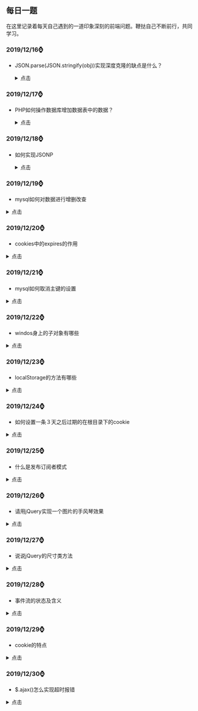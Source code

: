 ## 每日一题

在这里记录着每天自己遇到的一道印象深刻的前端问题。鞭挞自己不断前行，共同学习。

### **2019/12/16**⌚️

- JSON.parse(JSON.stringify(obj))实现深度克隆的缺点是什么？

    <details >
          <summary>点击</summary>
          <ul>
              <li>他无法实现对函数 、RegExp 等特殊对象的克隆</li>
              <li>会抛弃对象的 constructor,所有的构造函数会指向 Object</li>
              <li>对象有循环引用,会报错</li>
          </ul>
      </details>

### **2019/12/17**⌚️

- PHP如何操作数据库增加数据表中的数据？

  <details >
        <summary>点击</summary>
        <ul>
            <li>首先需要创建mysql命令的字符串：$str = 'INSERT stu (user,sex,age) VALUES("小二","男",20)';</li>
            <li>字符串的格式务必要注意，VALUES后的字符必须加“”，哪怕是用$u变量去拼接，也需要用""把变量包裹才可以</li>
            <li>$q = $link->query($str);发送mysql语句，执行对应的操作</li>
        </ul>
    </details>

### **2019/12/18**⌚️

- 如何实现JSONP

  <details >
        <summary>点击</summary>

  #### JS代码

  ```js
  var url = "http://localhost/myown/jsonp/jsonp2.php";
  document.onclick = function () {
      jsonp(url, (res) => {
          console.log(res);
      }, {
          cb: "qwe",
          cbname: "cb",
          user: "root",
          pass: "root"
      })
  }
  
  function jsonp(url, callback, obj) {
      var str = "";
      var script = document.createElement("script");
      for (var i in obj) {
          str += `${i}=${obj[i]}&`;
      }
      url = url + "?" + str + "__retr0__=" + new Date().getTime();
      script.src = url;
      document.body.appendChild(script);
      window[obj[obj.cbname]] = function (res) {
              callback(res);
      }
      script.remove();
  }
  ```

  #### PHP代码

  ```php
  <?php
  $u = $_GET["user"];
  $p = $_GET["pass"];
  $cb = $_GET["cb"];
  $data = "这是JSONP接受到的数据" . $u . "------" . $p;
  echo "$cb('" . $data . "')";
  ?>
  ```

  

    </details>

### **2019/12/19**⌚️

- mysql如何对数据进行增删改查

<details >
<summary>点击</summary>
<ul>
<li>INSERT 表名(字段名1，字段名2) VALUES(val1,val2)</li>
<li>DELETE FROM 表名 WHERE 主键 = val </li>
<li>UPDATE 表名 SET 字段1 WHERE 主键 = val</li>
<li>SELECT * FROM 表名</li>      

</ul>
</details>

  

### **2019/12/20**⌚️

- cookies中的expires的作用

<details >
<summary>点击</summary>
<ul>
<li>指定了cookie的生存期，默认情况下cookie是暂时存在的，他们存储的值只在浏览器会话期间存在，当用户退出浏览器后这些值也会丢失，如果想让cookie存在一段时间，就要为expires属性设置为未来的一个用毫秒数表示的过期日期或时间点，expires默认为设置的expires的当前时间。现在已经被max-age属性所取代，max-age用秒来设置cookie的生存期。</li>
<li>如果max-age属性为正数，则表示该cookie会在max-age秒之后自动失效。浏览器会将max-age为正数的cookie持久化，即写到对应的cookie文件中。无论客户关闭了浏览器还是电脑，只要还在max-age秒之前，登录网站时该cookie仍然有效。</li>
<li>如果max-age为负数，则表示该cookie仅在本浏览器窗口以及本窗口打开的子窗口内有效，关闭窗口后该cookie即失效。max-age为负数的Cookie，为临时性cookie，不会被持久化，不会被写到cookie文件中。cookie信息保存在浏览器内存中，因此关闭浏览器该cookie就消失了。cookie默认的max-age值为-1。</li>

<li>	如果max-age为0，则表示删除该cookie。cookie机制没有提供删除cookie的方法，因此通过设置该cookie即时失效实现删除cookie的效果。失效的Cookie会被浏览器从cookie文件或者内存中删除。

如果不设置expires或者max-age这个cookie默认是Session的，也就是关闭浏览器该cookie就消失了。</li>

​      </ul>
</details>



### **2019/12/21**⌚️

- mysql如何取消主键的设置

<details >
<summary>点击</summary>
<ul>
<li>alter table class drop primary key;</li>
<li>alter table class modify id int(11),drop primary key;//将class表中的id 重置为普通列 </li>

</ul>
</details>

### **2019/12/22**⌚️

- windos身上的子对象有哪些

<details >
<summary>点击</summary>
<ul>
<li>window.history</li>
<li>window.frames</li>
<li>window.screen</li>
<li>window.navigator</li>
<li>window.location</li>
<li>window.document</li>

</ul>
</details>



### **2019/12/23**⌚️

- localStorage的方法有哪些

<details >
<summary>点击</summary>
<ul>
<li>localStorage.setItem(key,val)</li>
<li>localStorage.getItem(key)</li>
<li>localStorage.removeItem(key)</li>
<li>localStorage.clear()</li>

</ul>
</details>



### **2019/12/24**⌚️

- 如何设置一条３天之后过期的在根目录下的cookie

<details >
<summary>点击</summary>

```js
var d = new Date();
d.setDate(d.getDate()+3);
document.cookie = "user=admin;path=/;expires="+d;
```

</details>



### **2019/12/25**⌚️

- 什么是发布订阅者模式

<details >
<summary>点击</summary>

1. 发布者（你）
2. 缓存列表（通讯录，你的朋友们相当于订阅了你的所有消息）
3. 发布消息的时候遍历缓存列表，依次触发里面存放的订阅者的回调函数（挨个打电话）
4. 另外，回调函数中还可以添加很多参数，，订阅者可以接收这些参数，比如你会告诉他们婚礼时间，地点等，订阅者收到消息后可以进行各自的处理。

```js
let yourMsg = {};
yourMsg.peopleList = [];
yourMsg.listen = function (fn) {
    this.peopleList.push(fn);
}
yourMsg.triger = function () {
    for(var i = 0,fn;fn=this.peopleList[i++];){
        fn.apply(this,arguments);
    }
}

yourMsg.listen(function (name) {
    console.log(`${name}收到了你的消息`);
})
yourMsg.listen(function (name) {
    console.log('哈哈');
})

yourMsg.triger('张三');
yourMsg.triger('李四');
```

![img](https://user-gold-cdn.xitu.io/2018/2/24/161c6c2aed446eec?imageView2/0/w/1280/h/960/format/webp/ignore-error/1)

- 以上就是一个简单的发布-订阅的实现，但是我们会发现订阅者会收到发布者发布的每一条信息，如果李四比较阴暗，不想听到你结婚的消息，只想听到你的坏消息，比如你被开除了，他就心里高兴。这时候我们就需要加一个key，让订阅者只订阅自己感兴趣的消息。

```js
let yourMsg = {};
yourMsg.peopleList ={};
yourMsg.listen = function (key,fn) {
    if (!this.peopleList[key]) { //如果没有订阅过此类消息，创建一个缓存列表
        this.peopleList[key] = [];
    }
    this.peopleList[key].push(fn);
}
yourMsg.triger = function () {
    let key = Array.prototype.shift.call(arguments);
    let fns = this.peopleList[key];
    if (!fns || fns.length == 0) {//没有订阅 则返回
        return false;
    }
    for(var i=0,fn;fn=fns[i++];){
        fn.apply(this,arguments);
    }
}

yourMsg.listen('marrgie',function (name) {
    console.log(`${name}想知道你结婚`);
})
yourMsg.listen('unemployment',function (name) {
    console.log(`${name}想知道你失业`);
})

yourMsg.triger('marrgie','张三');
yourMsg.triger('unemployment','李四');
```

![img](https://user-gold-cdn.xitu.io/2018/2/24/161c6ce98f1cede9?imageView2/0/w/1280/h/960/format/webp/ignore-error/1)

- 你需要发布消息，同样的所有的人都有朋友圈，也都需要发布消息，因此我们有必要把发布-订阅的功能提取出来，放在一个单独的对象内，谁需要谁去动态安装发布-订阅功能(installEvent函数实现了动态安装发布-订阅功能)。

```js
var event = {
    peopleList:[],
    listen:function (key,fn) {
        if (!this.peopleList[key]) { //如果没有订阅过此类消息，创建一个缓存列表
        this.peopleList[key] = [];
        }
        this.peopleList[key].push(fn)
    },
    trigger:function () {
         let key = Array.prototype.shift.call(arguments);
        let fns = this.peopleList[key];
        if (!fns || fns.length == 0) {//没有订阅 则返回
            return false;
        }
        for(var i=0,fn;fn=fns[i++];){
            fn.apply(this,arguments);
        }
    }
}

var installEvent  = function (obj) {
    for(var i in event){
        obj[i] = event[i];
    }
}

let yourMsg = {};
installEvent(yourMsg);
yourMsg.listen('marrgie',function (name) {
    console.log(`${name}想知道你结婚`);
})
yourMsg.listen('unemployment',function (name) {
    console.log(`${name}想知道你失业`);
})

yourMsg.trigger('marrgie','张三');
yourMsg.trigger('unemployment','李四');
```

- 有时间我们需要取消订阅的事件，比如李四是你的好朋友，但是因为一件事情，你俩闹掰了，你把他从你的通讯录中给删除掉了，这里我们给event增加一个remove方法；

```js
remove:function (key,fn) {
      var fns = this.clientList[key];
      if(!fns){
          return false;
      }  
      if(!fn){
          fns && (fns.length=0)
      }else{
          for (let index = 0; index < fns.length; index++) {
              const _fn = fns[index];
              if(_fn === fn){
                  fns.splice(index,1);
              }
          }
      }
    }
```

#### 发布-订阅的顺序探讨

我们通常所看到的都是先订阅再发布，但是必须要遵守这种顺序吗？答案是不一定的。如果发布者先发布一条消息，但是此时还没有订阅者订阅此消息，我们可以不让此消息消失于宇宙之中。就如同QQ离线消息一样，离线的消息被保存在服务器中，接收人下次登录之后，才会收到此消息。同样的，我们可以建立一个存放离线事件的堆栈，当事件发布的时候，如果此时还没有订阅者订阅这个事件，我们暂时把发布事件的动作包裹在一个函数里，这些包装函数会被存入堆栈中，等到有对象来订阅事件的时候，我们将遍历堆栈并依次执行这些包装函数，即重发里面的事件，不过离线事件的生命周期只有一次，就像qq未读消息只会提示你一次一样。

#### JavaScript实现发布-订阅模式的便利性

因为JavaScript有回调函数这个优势存在，我们写开发-订阅显得更简单一点。传统的发布-订阅比如Java通常会把订阅者自身当成引用传入发布者对象中，同时订阅者对象还需提供一个名为诸如update的方法，供发布者对象在合适的时候调用。下面代码用js模拟下传统的实现。

```js
function Dep() {
    this.subs = [];
}
Dep.prototype.addSub = function (sub) {
    this.subs.push(sub);
}
Dep.prototype.notify = function () {
    this.subs.forEach(sub=>sub.update());
}
function Watcher(fn) {
    this.fn = fn;
}
Watcher.prototype.update = function () {
     this.fn();
}

var dep = new Dep();
dep.addSub(new Watcher(function () {
    console.log('okokok');
}))
dep.notify();
```

#### 小结

- 发布-订阅的优势很明显，做到了时间上的解耦和对象之间的解耦，从架构上看，MVC，MVVM都少不了发布-订阅的参与，我们常用的Vue也是基于发布-订阅的，最近会抽时间写下vue的源码实现，同样的node中的EventEmitter也是发布订阅的，之前也手写过它的实现。
- 发布-订阅同时也是有缺点存在的，创建订阅者本身要消耗一定的时间和内存，而且当你订阅一个消息以后，可能此消息最后都未发生，但是这个订阅者会始终存在于内存中。如果程序中大量使用发布-订阅的话，也会使得程序跟踪bug变得困难。 

</details>



### **2019/12/26**⌚️

- 请用jQuery实现一个图片的手风琴效果

<details >
<summary>点击</summary>

```html
<!DOCTYPE html>
<html>

<head>
    <meta charset="utf-8">
    <style>
        * {
            margin: 0;
            padding: 0;
            list-style: none;
        }

        .wrap {
            width: 1178px;
            height: 174px;
            overflow: hidden;
            position: relative;
            margin: 0 auto;

        }

        .wrap ul li {
            float: left;
            width: 210px;
            height: 174px;
            overflow: hidden;
        }

        .wrap ul {
            width: 2000px;
        }

        .wrap ul li img {
            width: 550px;
            height: 174px;
        }
    </style>
</head>

<body>

    <div class="wrap">
        <ul>
            <li style='width:550px'><img src="http://pic.shejiben.com/hot_sjb/377_8180.jpg?1462261126" alt=""></li>
            <li><img src="http://pic.shejiben.com/hot_sjb/377_8288.jpg?1464830033" alt=""></li>
            <li><img src="http://pic.shejiben.com/hot_sjb/377_8155.jpg?1460709517" alt=""></li>
            <li><img src="http://pic.shejiben.com/hot_sjb/377_7937.jpg?1456984280" alt=""></li>
        </ul>
    </div>
    <script src="https://lib.baomitu.com/jquery/1.12.4/jquery.js"></script>
    <script>
        $(".wrap").find("li").mouseover(function () {
            $(this).stop().animate({
                width: 550
            }).siblings().stop().animate({
                width: 210
            })
        })
    </script>
</body>

</html>
```

</details>



### **2019/12/27**⌚️

- 说说jQuery的尺寸类方法

<details >
<summary>点击</summary>尺寸

### width()

> 设置或返回元素的宽度（不包括内边距、边框或外边距）

```js
$(".box").width();//获得宽度
$(".box").width(300);//设置宽度
```



### height()

> 设置或返回元素的高度（不包括内边距、边框或外边距）

```js
$(".box").height();//获得宽度
$(".box").height(300);//设置宽度
```



### innerWidth()

> 设置或返回元素的宽度（包括内边距）

```js
$(".box").innerWidth();//获得offsetWidth
$(".box").innerWidth(300);//值减去padding后设置给宽度
```



### innerHeight()

> 设置或返回元素的高度（包括内边距）

```js
$(".box").innerHeight();//获得offsetHeight
$(".box").innerHeight(300);//值减去padding后设置给高度
```



### outerWidth()

> 设置或返回元素的宽度（包括内边距,包括边框）

```js
$(".box").outerWidth();//获得clientWidth
$(".box").outerWidth(300);//值减去padding和border后设置给宽度
```



### outerHeight()

> 设置或返回元素的高度（包括内边距,包括边框）

```js
$(".box").outerHeight();//获得clientHeight
$(".box").outerHeight(300);//值减去padding和border后设置给高度
```



### offset()

> 设置或返回元素距离页面的left和top,返回一个对象(包含position+margin)

```js
console.log($(".box1").offset());       //position+margin
$(".box1").offset({left:100,top:100}) //值减去margin后设置给left和top
```



### position()

> 返回元素距离页面的left和top,返回一个对象(不margin)

```js
$(".box1").position().left;
$(".box1").position().top	;
```



### scrollTop()

> 设置或返回滚动条的高度

```js
$(".box1").scrollTop();
$(".box1").scrollTop(300);
```



</details>



### **2019/12/28**⌚️

- 事件流的状态及含义

<details >
<summary>点击</summary>
<ul>
<li>事件冒泡：从内向外，依次触发所有父级的相同事件</li>
<li>事件捕获：从外向内，依次触发从最大的父级到目标的相同事件</li>
<li>目标事件：当前真正要触发的事件</li>

</ul>
</details>



### **2019/12/29**⌚️

- cookie的特点

<details >
<summary>点击</summary>
<ul>
<li>文本</li>
<li>大小4K</li>
<li>不能跨域</li>
<li>条数50</li>
<li>时间限制</li>

</ul>
</details>

### **2019/12/30**⌚️

- $.ajax()怎么实现超时报错

<details >
<summary>点击</summary>

```js
$.ajax({
    url:"https://sp0.baidu.com/5a1Fazu8AA54nxGko9WTAnF6hhy/su",
    dataType:"jsonp",
    jsonp:"cb",
    data:{
        wb:"html"
    },
    success:function(res,status,xhr){
		console.log(res); 
    	console.log(status);
    	console.log(xhr);
	},
    error:function(xhr,status,res){
    	console.log(xhr);
    	console.log(status);
    	console.log(res);
	}
	timeOut:100,//数值单位为毫秒，超时会执行error函数,status和res会输出timeOut字符串
})
```



</details>